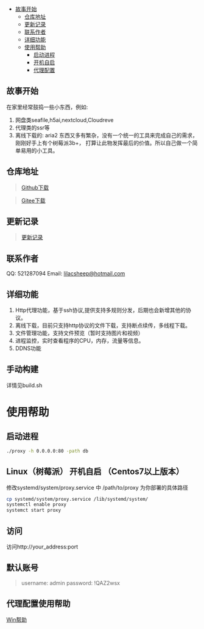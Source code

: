 * [故事开始](#故事开始)
    * [仓库地址](#仓库地址)
    * [更新记录](#更新记录)
    * [联系作者](#联系作者)
    * [详细功能](#详细功能)
    * [使用帮助](#使用帮助)
        * [启动进程](#启动进程)
        * [开机自启](#开机自启)
        * [代理配置](#代理配置)

## 故事开始
在家里经常鼓捣一些小东西，例如:
1. 网盘类seafile,h5ai,nextcloud,Cloudreve
2. 代理类的ssr等
3. 离线下载的: aria2
东西又多有繁杂，没有一个统一的工具来完成自己的需求，刚刚好手上有个树莓派3b+， 打算让此物发挥最后的价值。所以自己做一个简单易用的小工具。

## 仓库地址
> [Github下载](https://github.com/lilacsheep/HomeCenter/releases)

> [Gitee下载](https://gitee.com/Dukeshi/HomeCenter)

## 更新记录
> [更新记录](/doc/update.md)

## 联系作者
QQ: 521287094
Email: lilacsheep@hotmail.com

## 详细功能
1. Http代理功能，基于ssh协议,提供支持多规则分发，后期也会新增其他的协议。
2. 离线下载，目前只支持http协议的文件下载，支持断点续传，多线程下载。
3. 文件管理功能，支持文件预览（暂时支持图片和视频）
4. 进程监控，实时查看程序的CPU，内存，流量等信息。
5. DDNS功能

## 手动构建
详情见build.sh

# 使用帮助
## 启动进程
```bash
./proxy -h 0.0.0.0:80 -path db
```
## Linux（树莓派） 开机自启 （Centos7以上版本）
修改systemd/system/proxy.service 中 /path/to/proxy 为你部署的具体路径

```bash
cp systemd/system/proxy.service /lib/systemd/system/
systemctl enable proxy
systemct start proxy
```

## 访问
访问http://your_address:port

## 默认账号
> username: admin
> password: !QAZ2wsx

## 代理配置使用帮助
[Win帮助](https://jingyan.baidu.com/article/72ee561a053a87e16138dfed.html)